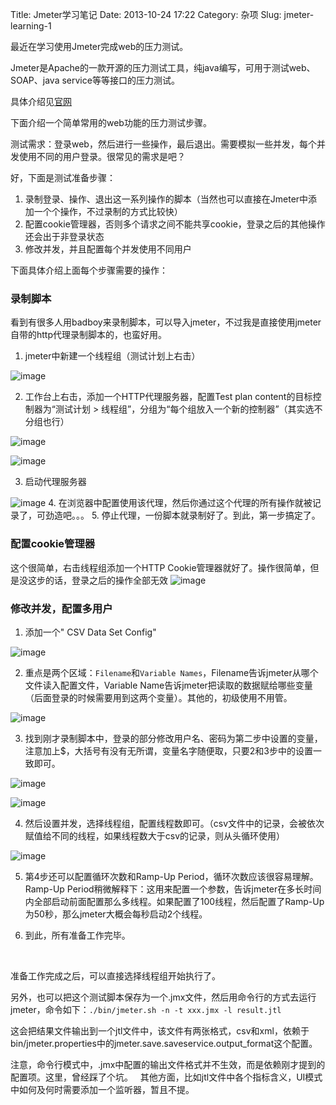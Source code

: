 Title: Jmeter学习笔记
Date: 2013-10-24 17:22
Category: 杂项
Slug: jmeter-learning-1

最近在学习使用Jmeter完成web的压力测试。

Jmeter是Apache的一款开源的压力测试工具，纯java编写，可用于测试web、SOAP、java service等等接口的压力测试。

具体介绍见[官网](http://jmeter.apache.org/)


下面介绍一个简单常用的web功能的压力测试步骤。

测试需求：登录web，然后进行一些操作，最后退出。需要模拟一些并发，每个并发使用不同的用户登录。很常见的需求是吧？

好，下面是测试准备步骤：

1. 录制登录、操作、退出这一系列操作的脚本（当然也可以直接在Jmeter中添加一个个操作，不过录制的方式比较快）
2. 配置cookie管理器，否则多个请求之间不能共享cookie，登录之后的其他操作还会出于非登录状态
3. 修改并发，并且配置每个并发使用不同用户
 

下面具体介绍上面每个步骤需要的操作：

### 录制脚本

看到有很多人用badboy来录制脚本，可以导入jmeter，不过我是直接使用jmeter自带的http代理录制脚本的，也蛮好用。

1. jmeter中新建一个线程组（测试计划上右击）

![image](http://7xo7ae.com1.z0.glb.clouddn.com/jmeter_learn.png)

2. 工作台上右击，添加一个HTTP代理服务器，配置Test plan content的目标控制器为“测试计划 \> 线程组”，分组为“每个组放入一个新的控制器”（其实选不分组也行）

![image](http://7xo7ae.com1.z0.glb.clouddn.com/jmeter_learn1.png)

![image](http://7xo7ae.com1.z0.glb.clouddn.com/jmeter_learn2.png)

3. 启动代理服务器

![image](http://7xo7ae.com1.z0.glb.clouddn.com/jmeter_learn3.png)
4.  在浏览器中配置使用该代理，然后你通过这个代理的所有操作就被记录了，可劲造吧。。。
5. 停止代理，一份脚本就录制好了。到此，第一步搞定了。


### 配置cookie管理器

这个很简单，右击线程组添加一个HTTP Cookie管理器就好了。操作很简单，但是没这步的话，登录之后的操作全部无效
![image](http://7xo7ae.com1.z0.glb.clouddn.com/jmeter_learn4.png)

### 修改并发，配置多用户

1. 添加一个" CSV Data Set Config"

![image](http://7xo7ae.com1.z0.glb.clouddn.com/jmeter_learn5.png)

2. 重点是两个区域：`Filename`和`Variable Names`，Filename告诉jmeter从哪个文件读入配置文件，Variable Name告诉jmeter把读取的数据赋给哪些变量（后面登录的时候需要用到这两个变量）。其他的，初级使用不用管。

![image](http://7xo7ae.com1.z0.glb.clouddn.com/jmeter_learn6.png)

3. 找到刚才录制脚本中，登录的部分修改用户名、密码为第二步中设置的变量，注意加上\$，大括号有没有无所谓，变量名字随便取，只要2和3步中的设置一致即可。

![image](http://7xo7ae.com1.z0.glb.clouddn.com/jmeter_learn7.png)

![image](http://7xo7ae.com1.z0.glb.clouddn.com/jmeter_learn8.png)

4. 然后设置并发，选择线程组，配置线程数即可。（csv文件中的记录，会被依次赋值给不同的线程，如果线程数大于csv的记录，则从头循环使用）

![image](http://7xo7ae.com1.z0.glb.clouddn.com/jmeter_learn9.png)

5. 第4步还可以配置循环次数和Ramp-Up Period，循环次数应该很容易理解。Ramp-Up Period稍微解释下：这用来配置一个参数，告诉jmeter在多长时间内全部启动前面配置那么多线程。如果配置了100线程，然后配置了Ramp-Up为50秒，那么jmeter大概会每秒启动2个线程。

6. 到此，所有准备工作完毕。

 

准备工作完成之后，可以直接选择线程组开始执行了。

另外，也可以把这个测试脚本保存为一个.jmx文件，然后用命令行的方式去运行jmeter，命令如下：`./bin/jmeter.sh -n -t xxx.jmx -l result.jtl`

这会把结果文件输出到一个jtl文件中，该文件有两张格式，csv和xml，依赖于bin/jmeter.properties中的jmeter.save.saveservice.output\_format这个配置。

注意，命令行模式中，.jmx中配置的输出文件格式并不生效，而是依赖刚才提到的配置项。这里，曾经踩了个坑。
 
其他方面，比如jtl文件中各个指标含义，UI模式中如何及何时需要添加一个监听器，暂且不提。
